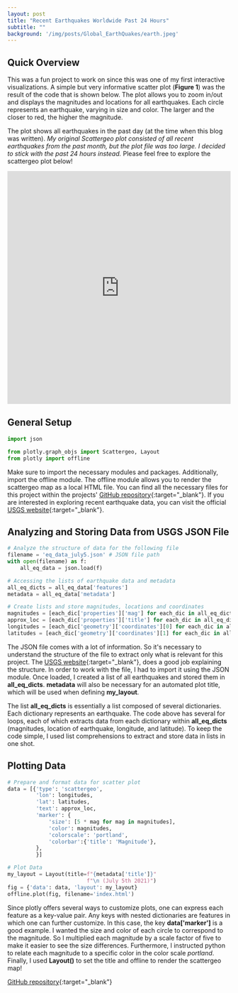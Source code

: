 ```yaml
---
layout: post
title: "Recent Earthquakes Worldwide Past 24 Hours"
subtitle: ""
background: '/img/posts/Global_EarthQuakes/earth.jpeg'
---
```


## Quick Overview
This was a fun project to work on since this was one of my first interactive visualizations. 
A simple but very informative scatter plot (**Figure 1**) was the result of the code that is shown below. The plot allows you to zoom in/out and displays the magnitudes and locations for all earthquakes. Each circle represents an earthquake, varying in size and color. The larger and the closer to red, the higher the magnitude. 

The plot shows all earthquakes in the past day (at the time when this blog was written). 
*My original Scattergeo plot consisted of all recent earthquakes from the past month, but the plot file was too large. I decided to stick with the past 24 hours instead.* Please feel free to explore the scattergeo plot below! 



<iframe id="igraph" scrolling="no" style="border:none;" seamless="seamless" src="https://larrys19.github.io/globalearthquakes/" height="525" width="100%"></iframe>


## General Setup
````python
import json

from plotly.graph_objs import Scattergeo, Layout
from plotly import offline
````
Make sure to import the necessary modules and packages.  Additionally, import the offline module. The offline module allows you to render the scattergeo map as a local HTML file. You can find all the necessary files for this project within the projects' [GitHub repository](https://github.com/LarryS19/globalearthquakes){:target="_blank"}.
If you are interested in exploring recent earthquake data, you can visit the official [USGS website](https://earthquake.usgs.gov/earthquakes/feed/v1.0/geojson.php){:target="_blank"}. 

## Analyzing and Storing Data from USGS JSON File
````python
# Analyze the structure of data for the following file
filename = 'eq_data_july5.json' # JSON file path
with open(filename) as f:
    all_eq_data = json.load(f)

# Accessing the lists of earthquake data and metadata
all_eq_dicts = all_eq_data['features']
metadata = all_eq_data['metadata']

# Create lists and store magnitudes, locations and coordinates
magnitudes = [each_dic['properties']['mag'] for each_dic in all_eq_dicts]
approx_loc = [each_dic['properties']['title'] for each_dic in all_eq_dicts]
longitudes = [each_dic['geometry']['coordinates'][0] for each_dic in all_eq_dicts]
latitudes = [each_dic['geometry']['coordinates'][1] for each_dic in all_eq_dicts]
````

The JSON file comes with a lot of information. So it's necessary to understand the structure of the file to extract only what is relevant for this project. The [USGS website](https://earthquake.usgs.gov/earthquakes/feed/v1.0/geojson.php){:target="_blank"}, does a good job explaining the structure. 
In order to work with the file, I had to import it using the JSON module. Once loaded, I created a list of all earthquakes and stored them in **all_eq_dicts**. **metadata** will also be necessary for an automated plot title, which will be used when defining **my_layout**.

The list **all_eq_dicts** is essentially a list composed of several dictionaries. Each dictionary represents an earthquake.
The code above has several for loops, each of which extracts data from each dictionary within **all_eq_dicts** (magnitudes, location of earthquake, longitude, and latitude). To keep the code simple, I used list comprehensions to extract and store data in lists in one shot. 

## Plotting Data
````python
# Prepare and format data for scatter plot
data = [{'type': 'scattergeo',
         'lon': longitudes,
         'lat': latitudes,
         'text': approx_loc,
         'marker': {
             'size': [5 * mag for mag in magnitudes],
             'color': magnitudes,
             'colorscale': 'portland',
             'colorbar':{'title': 'Magnitude'},
         },
         }]

# Plot Data
my_layout = Layout(title=f"{metadata['title']}"
                         f"\n (July 5th 2021)")
fig = {'data': data, 'layout': my_layout}
offline.plot(fig, filename='index.html')
````
Since plotly offers several ways to customize plots, one can express each feature as a key-value pair. Any keys with nested dictionaries are features in which one can further customize. In this case, the key **data['marker']** is a good example. I wanted the size and color of each circle to correspond to the magnitude. So I multiplied each magnitude by a scale factor of five to make it easier to see the size differences. Furthermore, I instructed python to relate each magnitude to a specific color in the color scale *portland*. 
Finally, I used **Layout()** to set the title and offline to render the scattergeo map!

[GitHub repository](https://github.com/LarryS19/globalearthquakes){:target="_blank"}

